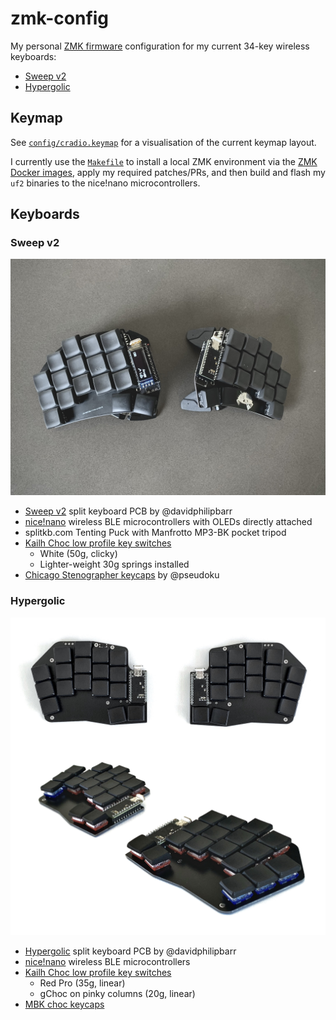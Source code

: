 # zmk-config

My personal [ZMK firmware][3] configuration for my current 34-key wireless keyboards:

- [Sweep v2][12]
- [Hypergolic][1]

## Keymap

See [`config/cradio.keymap`](config/cradio.keymap) for a visualisation of the current keymap layout.

I currently use the [`Makefile`](Makefile) to install a local ZMK environment via the [ZMK Docker images][10], apply my required patches/PRs, and then build and flash my `uf2` binaries to the nice!nano microcontrollers.

## Keyboards

### Sweep v2

![Sweep wireless split keyboard](data/sweep-v2.jpg)

* [Sweep v2][12] split keyboard PCB by @davidphilipbarr
* [nice!nano][2] wireless BLE microcontrollers with OLEDs directly attached
* splitkb.com Tenting Puck with Manfrotto MP3-BK pocket tripod
* [Kailh Choc low profile key switches][6]
  * White (50g, clicky)
  * Lighter-weight 30g springs installed
* [Chicago Stenographer keycaps][4] by @pseudoku

### Hypergolic

![Hypergolic wireless split keyboard](data/hypergolic.jpg)

* [Hypergolic][1] split keyboard PCB by @davidphilipbarr
* [nice!nano][2] wireless BLE microcontrollers
* [Kailh Choc low profile key switches][6]
  * Red Pro (35g, linear)
  * gChoc on pinky columns (20g, linear)
* [MBK choc keycaps][5]

[1]: https://github.com/davidphilipbarr/hypergolic
[2]: https://nicekeyboards.com/nice-nano/
[3]: https://github.com/zmkfirmware/zmk
[4]: https://github.com/pseudoku/PseudoMakeMeKeyCapProfiles#chicago-stenographer
[5]: https://www.reddit.com/r/MechanicalKeyboards/comments/eq6vzs/gb_mbk_choc_lowprofile_keycaps_preorder_now/
[6]: http://www.kailh.com/en/Products/Ks/CS/
[7]: https://github.com/dxmh/34keymap
[8]: https://colemakmods.github.io/mod-dh/
[9]: https://precondition.github.io/home-row-mods
[10]: https://github.com/zmkfirmware/zmk-docker
[11]: https://noahfrederick.com/log/colemak-steno-hybrid-in-qmk
[12]: https://github.com/davidphilipbarr/sweep

